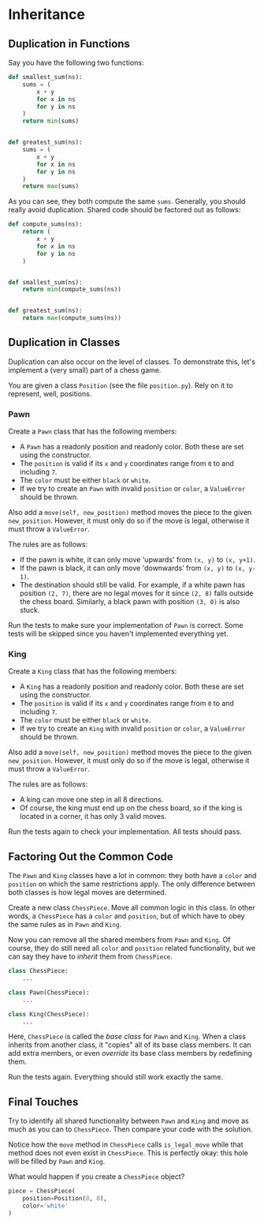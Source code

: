 # Inheritance

## Duplication in Functions

Say you have the following two functions:

```python
def smallest_sum(ns):
    sums = (
        x + y
        for x in ns
        for y in ns
    )
    return min(sums)


def greatest_sum(ns):
    sums = (
        x + y
        for x in ns
        for y in ns
    )
    return max(sums)
```

As you can see, they both compute the same `sums`.
Generally, you should really avoid duplication.
Shared code should be factored out as follows:

```python
def compute_sums(ns):
    return (
        x + y
        for x in ns
        for y in ns
    )


def smallest_sum(ns):
    return min(compute_sums(ns))


def greatest_sum(ns):
    return max(compute_sums(ns))
```

## Duplication in Classes

Duplication can also occur on the level of classes.
To demonstrate this, let's implement a (very small) part of a chess game.

You are given a class `Position` (see the file `position.py`).
Rely on it to represent, well, positions.

### Pawn

Create a `Pawn` class that has the following members:

* A `Pawn` has a readonly position and readonly color.
  Both these are set using the constructor.
* The `position` is valid if its `x` and `y` coordinates range from `0` to and including `7`.
* The `color` must be either `black` or `white`.
* If we try to create an `Pawn` with invalid `position` or `color`, a `ValueError` should be thrown.

Also add a `move(self, new_position)` method moves the piece to the given `new_position`.
However, it must only do so if the move is legal, otherwise it must throw a `ValueError`.

The rules are as follows:

* If the pawn is white, it can only move 'upwards' from `(x, y)` to `(x, y+1)`.
* If the pawn is black, it can only move 'downwards' from `(x, y)` to `(x, y-1)`.
* The destination should still be valid.
  For example, if a white pawn has position `(2, 7)`, there are no legal moves for it since `(2, 8)` falls outside the chess board.
  Similarly, a black pawn with position `(3, 0)` is also stuck.

Run the tests to make sure your implementation of `Pawn` is correct.
Some tests will be skipped since you haven't implemented everything yet.

### King

Create a `King` class that has the following members:

* A `King` has a readonly position and readonly color.
  Both these are set using the constructor.
* The `position` is valid if its `x` and `y` coordinates range from `0` to and including `7`.
* The `color` must be either `black` or `white`.
* If we try to create an `King` with invalid `position` or `color`, a `ValueError` should be thrown.

Also add a `move(self, new_position)` method moves the piece to the given `new_position`.
However, it must only do so if the move is legal, otherwise it must throw a `ValueError`.

The rules are as follows:

* A king can move one step in all 8 directions.
* Of course, the king must end up on the chess board, so if the king is located in a corner, it has only 3 valid moves.

Run the tests again to check your implementation.
All tests should pass.

## Factoring Out the Common Code

The `Pawn` and `King` classes have a lot in common: they both have a `color` and `position` on which the same restrictions apply.
The only difference between both classes is how legal moves are determined.

Create a new class `ChessPiece`.
Move all common logic in this class.
In other words, a `ChessPiece` has a `color` and `position`, but of which have to obey the same rules as in `Pawn` and `King`.

Now you can remove all the shared members from `Pawn` and `King`.
Of course, they do still need all `color` and `position` related functionality, but we can say they have to _inherit_ them from `ChessPiece`.

```python
class ChessPiece:
    ...

class Pawn(ChessPiece):
    ...

class King(ChessPiece):
    ...
```

Here, `ChessPiece` is called the _base class_ for `Pawn` and `King`.
When a class inherits from another class, it "copies" all of its base class members.
It can add extra members, or even _override_ its base class members by redefining them.

Run the tests again.
Everything should still work exactly the same.

## Final Touches

Try to identify all shared functionality between `Pawn` and `King` and move as much as you can to `ChessPiece`.
Then compare your code with the solution.

Notice how the `move` method in `ChessPiece` calls `is_legal_move` while that method does not even exist in `ChessPiece`.
This is perfectly okay: this hole will be filled by `Pawn` and `King`.

What would happen if you create a `ChessPiece` object?

```python
piece = ChessPiece(
    position=Position(0, 0),
    color='white'
)
```
